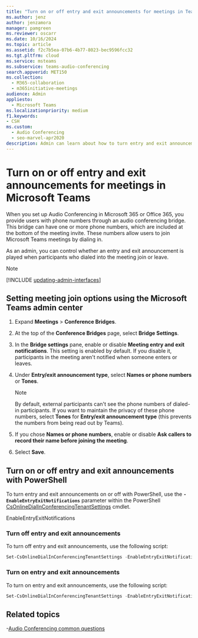 ```yaml
---
title: "Turn on or off entry and exit announcements for meetings in Teams"
ms.author: jenz
author: jenzamora
manager: pamgreen
ms.reviewer: oscarr
ms.date: 10/16/2024
ms.topic: article
ms.assetid: f2c7b5ea-07b6-4b77-8023-bec9596fcc32
ms.tgt.pltfrm: cloud
ms.service: msteams
ms.subservice: teams-audio-conferencing
search.appverid: MET150
ms.collection: 
  - M365-collaboration
  - m365initiative-meetings
audience: Admin
appliesto: 
  - Microsoft Teams
ms.localizationpriority: medium
f1.keywords:
- CSH
ms.custom: 
  - Audio Conferencing
  - seo-marvel-apr2020
description: Admin can learn about how to turn entry and exit announcements on or off in a Microsoft Teams meeting.
---
```


# Turn on or off entry and exit announcements for meetings in Microsoft Teams

When you set up Audio Conferencing in Microsoft 365 or Office 365, you provide users with phone numbers through an audio conferencing bridge. This bridge can have one or more phone numbers, which are included at the bottom of the meeting invite. These numbers allow users to join Microsoft Teams meetings by dialing in.

As an admin, you can control whether an entry and exit announcement is played when participants who dialed into the meeting join or leave.

> [!NOTE]
> [!INCLUDE [updating-admin-interfaces](includes/updating-admin-interfaces.md)]
  
## Setting meeting join options using the Microsoft Teams admin center

1. Expand **Meetings** > **Conference Bridges**.

2. At the top of the **Conference Bridges** page, select **Bridge Settings**.

3. In the **Bridge settings** pane, enable or disable **Meeting entry and exit notifications**. This setting is enabled by default. If you disable it, participants in the meeting aren't notified when someone enters or leaves.

4. Under **Entry/exit announcement type**, select **Names or phone numbers** or **Tones**.

   > [!NOTE]
   > By default, external participants can't see the phone numbers of dialed-in participants. If you want to maintain the privacy of these phone numbers, select **Tones** for **Entry/exit announcement type** (this prevents the numbers from being read out by Teams).

5. If you chose **Names or phone numbers**, enable or disable **Ask callers to record their name before joining the meeting**.

6. Select **Save**.

## Turn on or off entry and exit announcements with PowerShell

To turn entry and exit announcements on or off with PowerShell, use the **`-EnableEntryExitNotifications`** parameter within the PowerShell [CsOnlineDialInConferencingTenantSettings](/powershell/module/teams/set-csonlinedialinconferencingtenantsettings) cmdlet.

EnableEntryExitNotifications

### Turn off entry and exit announcements

To turn off entry and exit announcements, use the following script:

```powershell
Set-CsOnlineDialInConferencingTenantSettings -EnableEntryExitNotifications $false 
```

### Turn on entry and exit announcements

To turn on entry and exit announcements, use the following script:

```powershell
Set-CsOnlineDialInConferencingTenantSettings -EnableEntryExitNotifications $true 
```

## Related topics

-[Audio Conferencing common questions](audio-conferencing-common-questions.md)
